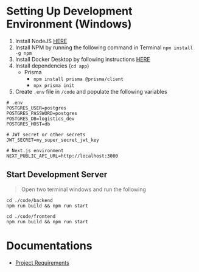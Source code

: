 # Setting Up Development Environment (Windows)
1. Install NodeJS [HERE](https://nodejs.org/en/download/prebuilt-installer)
2. Install NPM by running the following command in Terminal `npm install -g npm`
3.  Install Docker Desktop by following instructions [HERE](https://docs.docker.com/desktop/setup/install/windows-install/)
4. Install dependencies (`cd app`)
    - Prisma
        - `npm install prisma @prisma/client`
        - `npx prisma init`
5. Create `.env` file in `/code` and populate the following variables
```
# .env
POSTGRES_USER=postgres
POSTGRES_PASSWORD=postgres
POSTGRES_DB=logistics_dev
POSTGRES_HOST=db

# JWT secret or other secrets
JWT_SECRET=my_super_secret_jwt_key

# Next.js environment
NEXT_PUBLIC_API_URL=http://localhost:3000
```
## Start Development Server
> Open two terminal windows and run the following
```
cd ./code/backend
npm run build && npm run start
```
```
cd ./code/frontend
npm run build && npm run start
```
# Documentations
- [Project Requirements](documentation/Project%20Requirements.md)